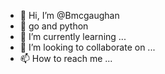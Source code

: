 - 👋 Hi, I’m @Bmcgaughan
- 👀 go and python
- 🌱 I’m currently learning ...
- 💞️ I’m looking to collaborate on ...
- 📫 How to reach me ...

<!---
Bmcgaughan/Bmcgaughan is a ✨ special ✨ repository because its `README.md` (this file) appears on your GitHub profile.
You can click the Preview link to take a look at your changes.
--->
